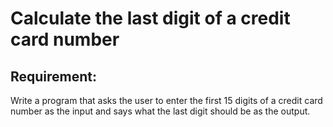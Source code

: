 # Calculate the last digit of a credit card number

## Requirement:

Write a program that asks the user to enter the first 15 digits of a credit
card number as the input and says what the last digit should be as the output.
